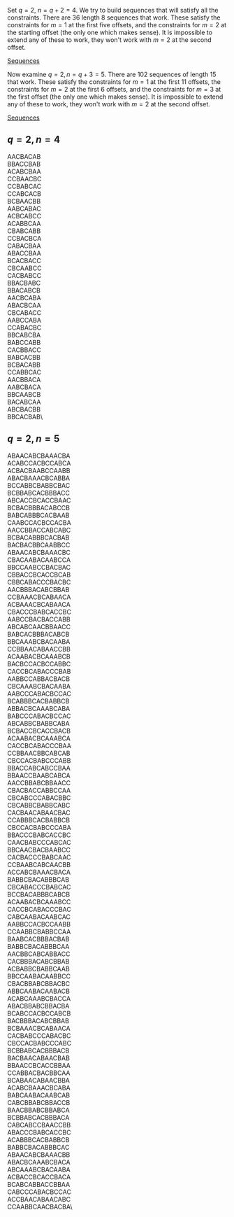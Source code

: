 Set $q=2$, $n = q + 2 = 4$. We try to build sequences that will satisfy all the constraints. There are $36$ length $8$ sequences that work. These satisfy the constraints for $m = 1$ at the first five offsets, and the constraints for $m = 2$ at the starting offset (the only one which makes sense). It is impossible to extend any of these to work, they won't work with $m = 2$ at the second offset.

[Sequences](##one)

Now examine $q = 2, n = q + 3 = 5$. There are $102$ sequences of length $15$ that work. These satisfy the constraints for $m = 1$ at the first $11$ offsets, the constraints for $m = 2$ at the first $6$ offsets, and the constraints for $m = 3$ at the first offset (the only one which makes sense). It is impossible to extend any of these to work, they won't work with $m = 2$ at the second offset.

[Sequences](##two)

## $q = 2, n = 4$ <a name="one"></a>
AACBACAB\
BBACCBAB\
ACABCBAA\
CCBAACBC\
CCBABCAC\
CCABCACB\
BCBAACBB\
AABCABAC\
ACBCABCC\
ACABBCAA\
CBABCABB\
CCBACBCA\
CABACBAA\
ABACCBAA\
BCACBACC\
CBCAABCC\
CACBABCC\
BBACBABC\
BBACABCB\
AACBCABA\
ABACBCAA\
CBCABACC\
AABCCABA\
CCABACBC\
BBCABCBA\
BABCCABB\
CACBBACC\
BABCACBB\
BCBACABB\
CCABBCAC\
AACBBACA\
AABCBACA\
BBCAABCB\
BACABCAA\
ABCBACBB\
BBCACBAB\

## $q = 2, n = 5$ <a name="two"></a>

ABAACABCBAAACBA\
ACABCCACBCCABCA\
ACBACBAABCCAABB\
ABACBAAACBCABBA\
BCCABBCBABBCBAC\
BCBBABCACBBBACC\
ABCACCBCACCBAAC\
BCBACBBBACABCCB\
BABCABBBCACBAAB\
CAABCCACBCCACBA\
AACCBBACCABCABC\
BCBACABBBCACBAB\
BACBACBBCAABBCC\
ABAACABCBAAACBC\
CBACAABACAABCCA\
BBCCAABCCBACBAC\
CBBACCBCACCBCAB\
CBBCABACCCBACBC\
AACBBBACABCBBAB\
CCBAAACBCABAACA\
ACBAAACBCABAACA\
CBACCCBABCACCBC\
AABCCBACBACCABB\
ABCABCAACBBAACC\
BABCACBBBACABCB\
BBCAAABCBACAABA\
CCBBAACABAACCBB\
ACAABACBCAAABCB\
BACBCCACBCCABBC\
CACCBCABACCCBAB\
AABBCCABBACBACB\
CBCAAABCBACAABA\
AABCCCABACBCCAC\
BCABBBCACBABBCB\
ABBACBCAAABCABA\
BABCCCABACBCCAC\
ABCABBCBABBCABA\
BCBACCBCACCBACB\
ACAABACBCAAABCA\
CACCBCABACCCBAA\
CCBBAACBBCABCAB\
CBCCACBABCCCABB\
BBACCABCABCCBAA\
BBAACCBAABCABCA\
AACCBBABCBBAACC\
CBACBACCABBCCAA\
CBCABCCCABACBBC\
CBCABBCBABBCABC\
CACBAACABAACBAC\
CCABBBCACBABBCB\
CBCCACBABCCCABA\
BBACCCBABCACCBC\
CAACBABCCCABCAC\
BBCAACBACBAABCC\
CACBACCCBABCAAC\
CCBAABCABCAACBB\
ACCABCBAAACBACA\
BABBCBACABBBCAB\
CBCABACCCBABCAC\
BCCBACABBBCABCB\
ACAABACBCAAABCC\
CACCBCABACCCBAC\
CABCAABACAABCAC\
AABBCCACBCCAABB\
CCAABBCBABBCCAA\
BAABCACBBBACBAB\
BABBCBACABBBCAA\
AACBBCABCABBACC\
CACBBBACABCBBAB\
ACBABBCBABBCAAB\
BBCCAABACAABBCC\
CBACBBABCBBACBC\
ABBCAABACAABACB\
ACABCAAABCBACCA\
ABACBBABCBBACBA\
BCABCCACBCCABCB\
BACBBBACABCBBAB\
BCBAAACBCABAACA\
CACBABCCCABACBC\
CBCCACBABCCCABC\
BCBBABCACBBBACB\
BACBAACABAACBAB\
BBAACCBCACCBBAA\
CCABBACBACBBCAA\
BCABAACABAACBBA\
ACABCBAAACBCABA\
BABCAABACAABCAB\
CABCBBABCBBACCB\
BAACBBABCBBABCA\
BCBBABCACBBBACA\
CABCABCCBAACCBB\
ABACCCBABCACCBC\
ACABBBCACBABBCB\
BABBCBACABBBCAC\
ABAACABCBAAACBB\
ABACBCAAABCBACA\
ABCAAABCBACAABA\
ACBACCBCACCBACA\
BCABCABBACCBBAA\
CABCCCABACBCCAC\
ACCBAACABAACABC\
CCAABBCAACBACBA\